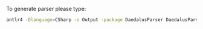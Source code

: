 To generate parser please type:
```sh
antlr4 -Dlanguage=CSharp -o Output -package DaedalusParser DaedalusParser.g4
```